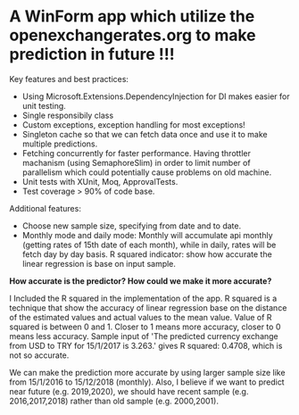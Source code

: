 # A WinForm app which utilize the openexchangerates.org to make prediction in future !!!

Key features and best practices:
- Using Microsoft.Extensions.DependencyInjection for DI makes easier for unit testing.
- Single responsibily class
- Custom exceptions, exception handling for most exceptions! 
- Singleton cache so that we can fetch data once and use it to make multiple predictions.
- Fetching concurrently for faster performance. Having throttler machanism (using SemaphoreSlim) in order to limit number of parallelism which could potentially cause problems on old machine.
- Unit tests with XUnit, Moq, ApprovalTests.
- Test coverage > 90% of code base.

Additional features:
- Choose new sample size, specifying from date and to date.
- Monthly mode and daily mode: Monthly will accumulate api monthly (getting rates of 15th date of each month), while in daily, rates will be fetch day by day basis.
R squared indicator: show how accurate the linear regression is base on input sample.

**How accurate is the predictor? How could we make it more accurate?**

I Included the R squared in the implementation of the app. R squared is a technique that show the accuracy of linear regression base on the distance of the estimated values and actual values to the mean value.
Value of R squared is between 0 and 1. Closer to 1 means more accuracy, closer to 0 means less accuracy. Sample input of 'The predicted currency exchange from USD to TRY for 15/1/2017 is 3.263.' gives R squared: 0.4708, which is not so accurate.

We can make the prediction more accurate by using larger sample size like from 15/1/2016 to 15/12/2018 (monthly). Also, I believe if we want to predict near future (e.g. 2019,2020), we should have recent sample (e.g. 2016,2017,2018) rather than old sample (e.g. 2000,2001).